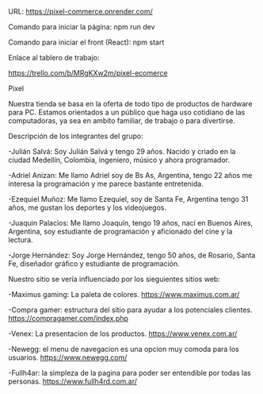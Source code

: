 URL: https://pixel-commerce.onrender.com/

Comando para iniciar la página: npm run dev

Comando para iniciar el front (React): npm start

Enlace al tablero de trabajo:

https://trello.com/b/MRgKXw2m/pixel-ecomerce

Pixel 

Nuestra tienda se basa en la oferta de todo tipo de productos de hardware para PC. Estamos orientados a un público que haga uso cotidiano de las computadoras, ya sea en ambito familiar, de trabajo o para divertirse.

Descripción de los integrantes del grupo:

-Julián Salvá: Soy Julián Salvá y tengo 29 años. Nacido y criado en la ciudad Medellín, Colombia, ingeniero, músico y ahora programador.

-Adriel Anizan: Me llamo Adriel soy de Bs As, Argentina, tengo 22 años me interesa la programación y me parece bastante entretenida.

-Ezequiel Muñoz: Me llamo Ezequiel, soy de Santa Fe, Argentina tengo 31 años, me gustan los deportes y los videojuegos.

-Juaquin Palacios: Me llamo Joaquín, tengo 19 años, nací en Buenos Aires, Argentina, soy estudiante de programación y aficionado del cine y la lectura.

-Jorge Hernández: Soy Jorge Hernández, tengo 50 años, de Rosario, Santa Fe, diseñador gráfico y estudiante de programación.

Nuestro sitio se vería influenciado por los sieguientes sitios web:

-Maximus gaming: La paleta de colores.
https://www.maximus.com.ar/

-Compra gamer: estructura del sitio para ayudar a los potenciales clientes.
https://compragamer.com/index.php

-Venex: La presentacion de los productos.
https://www.venex.com.ar/ 

-Newegg: el menu de navegacion es una opcion muy comoda para los usuarios.
https://www.newegg.com/

-Fullh4ar: la simpleza de la pagina para poder ser entendible por todas las personas.
https://www.fullh4rd.com.ar/
